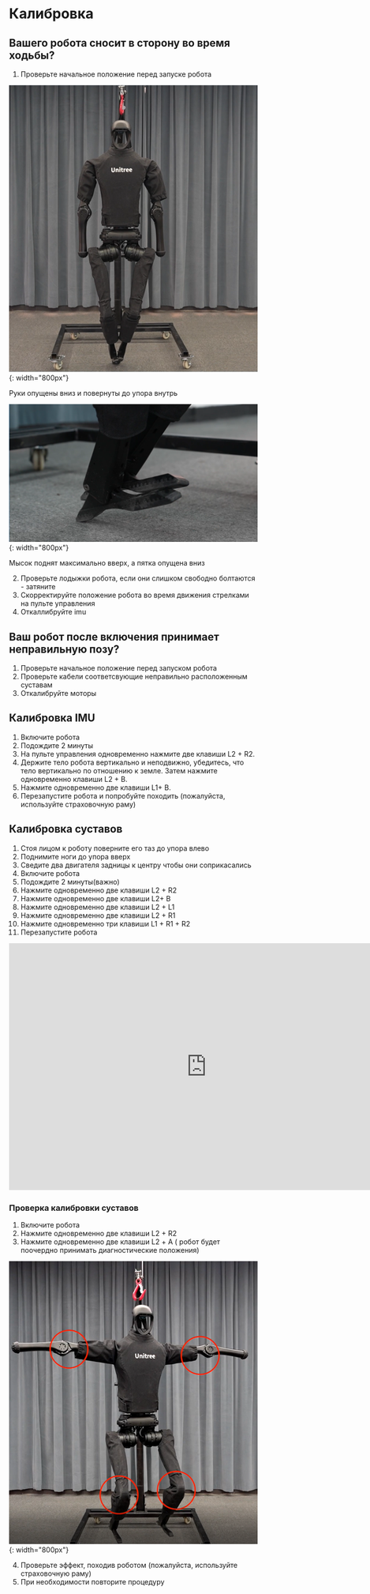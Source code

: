 # Калибровка 

## Вашего робота сносит в сторону во время ходьбы?

1. Проверьте начальное положение перед запуске робота

![Схема H1](/assets/images/start_arm.png){: width="800px"}

Руки опущены вниз и повернуты до упора внутрь

![Схема H1](/assets/images/start_leg.png){: width="800px"}

Мысок поднят максимально вверх, а пятка опущена вниз

2. Проверьте лодыжки робота, если они слишком свободно болтаются - затяните 
3. Скорректируйте положение робота во время движения стрелками на пульте управления
4. Откаллибруйте imu

## Ваш робот после включения принимает неправильную позу?

1. Проверьте начальное положение перед запуском робота
2. Проверьте кабели соответсвующие неправильно расположенным суставам
3. Откалибруйте моторы

## Калибровка IMU

1. Включите  робота
2. Подождите 2 минуты
3. На пульте управления одновременно нажмите две клавиши L2 + R2.
3. Держите тело робота вертикально и неподвижно, убедитесь, что тело вертикально по отношению к земле. Затем  нажмите одновременно клавиши L2 + B.
4. Нажмите одновременно две клавиши L1+ B.
5. Перезапустите робота и попробуйте походить (пожалуйста, используйте страховочную раму)

## Калибровка суставов 

 1. Стоя лицом к роботу поверните его таз до упора влево
 2. Поднимите ноги до упора вверх
 3. Сведите два двигателя задницы к центру чтобы они соприкасались
 4. Включите робота
 5. Подождите 2 минуты(важно)
 6. Нажмите одновременно две клавиши L2 + R2
 7. Нажмите одновременно две клавиши L2+ B
 8. Нажмите одновременно две клавиши L2 + L1
 9. Нажмите одновременно две клавиши L2 + R1
 10. Нажмите одновременно три клавиши L1 + R1 + R2
 11. Перезапустите робота

<center>
<iframe width="800" height="500" src="https://youtube.com/shorts/FPDFjdQyM_w?si=t4WMXlq8pRGSjZTU" title="YouTube video player" frameborder="0" allow="accelerometer; autoplay; clipboard-write; encrypted-media; gyroscope; picture-in-picture" allowfullscreen></iframe>
</center>

### Проверка калибровки суставов
 1. Включите робота
 2. Нажмите одновременно две клавиши L2 + R2
 3. Нажмите одновременно две клавиши L2 + А ( робот будет поочердно принимать диагностические положения)
 
  ![Схема H1](/assets/images/devH1.png){: width="800px"}
 
 4. Проверьте эффект, походив роботом (пожалуйста, используйте страховочную раму)
 5. При необходимости повторите процедуру


